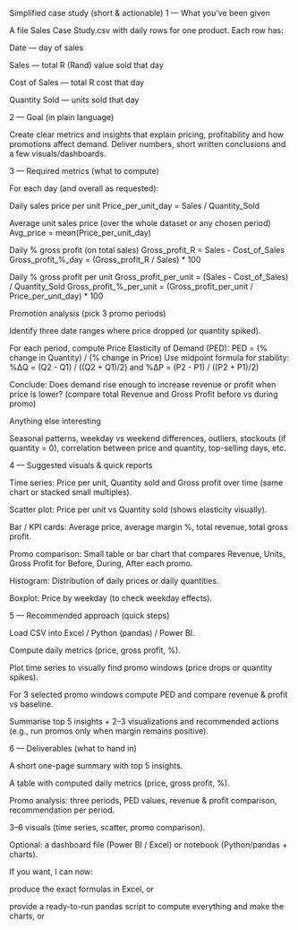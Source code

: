 Simplified case study (short & actionable)
1 — What you’ve been given

A file Sales Case Study.csv with daily rows for one product. Each row has:

Date — day of sales

Sales — total R (Rand) value sold that day

Cost of Sales — total R cost that day

Quantity Sold — units sold that day

2 — Goal (in plain language)

Create clear metrics and insights that explain pricing, profitability and how promotions affect demand. Deliver numbers, short written conclusions and a few visuals/dashboards.

3 — Required metrics (what to compute)

For each day (and overall as requested):

Daily sales price per unit
Price_per_unit_day = Sales / Quantity_Sold

Average unit sales price (over the whole dataset or any chosen period)
Avg_price = mean(Price_per_unit_day)

Daily % gross profit (on total sales)
Gross_profit_R = Sales - Cost_of_Sales
Gross_profit_%_day = (Gross_profit_R / Sales) * 100

Daily % gross profit per unit
Gross_profit_per_unit = (Sales - Cost_of_Sales) / Quantity_Sold
Gross_profit_%_per_unit = (Gross_profit_per_unit / Price_per_unit_day) * 100

Promotion analysis (pick 3 promo periods)

Identify three date ranges where price dropped (or quantity spiked).

For each period, compute Price Elasticity of Demand (PED):
PED = (% change in Quantity) / (% change in Price)
Use midpoint formula for stability:
%ΔQ = (Q2 - Q1) / ((Q2 + Q1)/2) and %ΔP = (P2 - P1) / ((P2 + P1)/2)

Conclude: Does demand rise enough to increase revenue or profit when price is lower? (compare total Revenue and Gross Profit before vs during promo)

Anything else interesting

Seasonal patterns, weekday vs weekend differences, outliers, stockouts (if quantity = 0), correlation between price and quantity, top-selling days, etc.

4 — Suggested visuals & quick reports

Time series: Price per unit, Quantity sold and Gross profit over time (same chart or stacked small multiples).

Scatter plot: Price per unit vs Quantity sold (shows elasticity visually).

Bar / KPI cards: Average price, average margin %, total revenue, total gross profit.

Promo comparison: Small table or bar chart that compares Revenue, Units, Gross Profit for Before, During, After each promo.

Histogram: Distribution of daily prices or daily quantities.

Boxplot: Price by weekday (to check weekday effects).

5 — Recommended approach (quick steps)

Load CSV into Excel / Python (pandas) / Power BI.

Compute daily metrics (price, gross profit, %).

Plot time series to visually find promo windows (price drops or quantity spikes).

For 3 selected promo windows compute PED and compare revenue & profit vs baseline.

Summarise top 5 insights + 2–3 visualizations and recommended actions (e.g., run promos only when margin remains positive).

6 — Deliverables (what to hand in)

A short one-page summary with top 5 insights.

A table with computed daily metrics (price, gross profit, %).

Promo analysis: three periods, PED values, revenue & profit comparison, recommendation per period.

3–6 visuals (time series, scatter, promo comparison).

Optional: a dashboard file (Power BI / Excel) or notebook (Python/pandas + charts).

If you want, I can now:

produce the exact formulas in Excel, or

provide a ready-to-run pandas script to compute everything and make the charts, or


